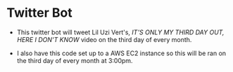 # Twitter Bot

- This twitter bot will tweet Lil Uzi Vert's, _IT'S ONLY MY THIRD DAY OUT, HERE I DON'T KNOW_ video on the third day of every month.

- I also have this code set up to a AWS EC2 instance so this will be ran on the third day of every month at 3:00pm.
